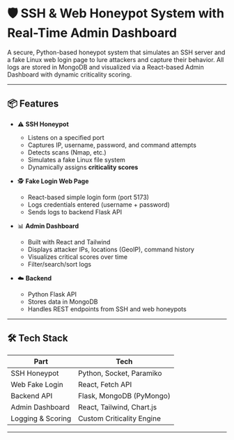 # 🛡️ SSH & Web Honeypot System with Real-Time Admin Dashboard

A secure, Python-based honeypot system that simulates an SSH server and a fake Linux web login page to lure attackers and capture their behavior. All logs are stored in MongoDB and visualized via a React-based Admin Dashboard with dynamic criticality scoring.

---

## 📦 Features

- ⚠️ **SSH Honeypot**
  - Listens on a specified port
  - Captures IP, username, password, and command attempts
  - Detects scans (Nmap, etc.)
  - Simulates a fake Linux file system
  - Dynamically assigns **criticality scores**

- 🕵️ **Fake Login Web Page**
  - React-based simple login form (port 5173)
  - Logs credentials entered (username + password)
  - Sends logs to backend Flask API

- 📊 **Admin Dashboard**
  - Built with React and Tailwind
  - Displays attacker IPs, locations (GeoIP), command history
  - Visualizes critical scores over time
  - Filter/search/sort logs

- ☁️ **Backend**
  - Python Flask API
  - Stores data in MongoDB
  - Handles REST endpoints from SSH and web honeypots

---

## 🛠️ Tech Stack

| Part              | Tech                          |
|-------------------|-------------------------------|
| SSH Honeypot      | Python, Socket, Paramiko      |
| Web Fake Login    | React, Fetch API              |
| Backend API       | Flask, MongoDB (PyMongo)      |
| Admin Dashboard   | React, Tailwind, Chart.js     |
| Logging & Scoring | Custom Criticality Engine     |

---